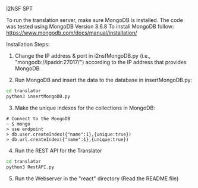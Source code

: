I2NSF SPT

To run the translation server, make sure MongoDB is installed.
The code was tested using MongoDB Version 3.6.8
To install MongoDB follow: https://www.mongodb.com/docs/manual/installation/

Installation Steps:
1. Change the IP address & port in i2nsfMongoDB.py (i.e., "mongodb://ipaddr:27017/") according to the IP address that provides MongoDB

2. Run MongoDB and insert the data to the database in insertMongoDB.py:
```sh
cd translator
python3 insertMongoDB.py
```

3. Make the unique indexes for the collections in MongoDB:
```
# Connect to the MongoDB
~ $ mongo
> use endpoint
> db.user.createIndex({"name":1},{unique:true})
> db.url.createIndex({"name":1},{unique:true})
```

4. Run the REST API for the Translator
```sh
cd translator
python3 RestAPI.py
```

5. Run the Webserver in the "react" directory (Read the README file)
